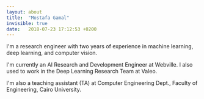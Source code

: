 ```yaml
---
layout: about
title:  "Mostafa Gamal"
invisible: true
date:   2018-07-23 17:12:53 +0200
---
```

I'm a research engineer with two years of experience in machine learning, deep learning, and computer vision.

I'm currently an AI Research and Development Engineer at Webville. I also used to work in the Deep Learning Research Team at Valeo.

I'm also a teaching assistant (TA) at Computer Engineering Dept., Faculty of Engineering, Cairo University.
